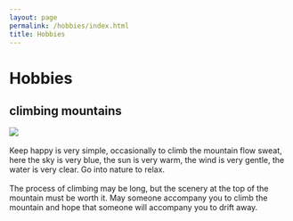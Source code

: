 ```yaml
---
layout: page
permalink: /hobbies/index.html
title: Hobbies
---
```


# Hobbies

## climbing mountains

<div class="third">
<img src="/images/山.JPG">
</div>
<br>Keep happy is very simple, occasionally to climb the mountain flow sweat, here the sky is very blue, the sun is very warm, the wind is very gentle, the water is very clear. Go into nature to relax.</br>
<br>The process of climbing may be long, but the scenery at the top of the mountain must be worth it. May someone accompany you to climb the mountain and hope that someone will accompany you to drift away.</br>

